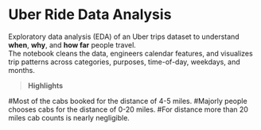 # Uber Ride Data Analysis

Exploratory data analysis (EDA) of an Uber trips dataset to understand **when**, **why**, and **how far** people travel.  
The notebook cleans the data, engineers calendar features, and visualizes trip patterns across categories, purposes, time-of-day, weekdays, and months.

> **Highlights**

#Most of the cabs booked for the distance of 4-5 miles.
#Majorly people chooses cabs for the distance of 0-20 miles.
#For distance more than 20 miles cab counts is nearly negligible.
